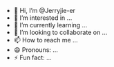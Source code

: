 - 👋 Hi, I’m @Jerryjie-er
- 👀 I’m interested in ...
- 🌱 I’m currently learning ...
- 💞️ I’m looking to collaborate on ...
- 📫 How to reach me ...
- 😄 Pronouns: ...
- ⚡ Fun fact: ...

<!---
Jerryjie-er/Jerryjie-er is a ✨ special ✨ repository because its `README.md` (this file) appears on your GitHub profile.
You can click the Preview link to take a look at your changes.
--->
